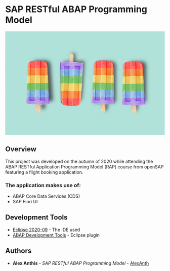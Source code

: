 # SAP RESTful ABAP Programming Model

<p align="center"><img src="docs/visual.jpg" width=550 align=center/></p>

## Overview

This project was developed on the autumn of 2020 while attending the ABAP RESTful Application Programming Model (RAP) course from openSAP featuring a flight booking application.

### The application makes use of:

* ABAP Core Data Services (CDS)
* SAP Fiori UI

## Development Tools

* [Eclipse 2020-09](https://www.eclipse.org/) - The IDE used
* [ABAP Development Tools](https://tools.hana.ondemand.com/) - Eclipse plugin

## Authors

* **Alex Anthis** - *SAP RESTful ABAP Programming Model* - [AlexAnth](https://github.com/AlexAnth)


